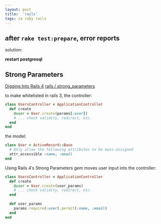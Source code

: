 ```yaml
---
layout: post
title:  'rails'
tags: za ruby rails
---
```


## after `rake test:prepare`, error reports
solution:

**restart postgresql**


## Strong Parameters
[Digging Into Rails 4](http://net.tutsplus.com/tutorials/ruby/digging-into-rails-4/)
[rails / strong_parameters](https://github.com/rails/strong_parameters)

to make whitelisted in rails 3, the controller:

```ruby
class UsersController < ApplicationController
  def create
    @user = User.create(params[:user])
    # ... check validity, redirect, etc.
  end
end
```

the model:

```ruby
class User < ActiveRecord::Base
  # Only allow the following attributes to be mass-assigned
  attr_accessible :name, :email
end
```

Using Rails 4′s Strong Parameters gem moves user input into the controller:

```ruby
class UsersController < ApplicationController
  def create
    @user = User.create(user_params)
    # ... check validity, redirect, etc.
  end
 
  def user_params
    params.require(:user).permit(:name, :email)
  end
end
```
